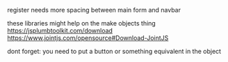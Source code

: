 register needs more spacing between main form and navbar


these libraries might help on the make objects thing
https://jsplumbtoolkit.com/download
https://www.jointjs.com/opensource#Download-JointJS

dont forget: you need to put a button or something equivalent in the object